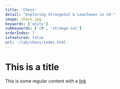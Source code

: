 ```yaml
---
title: 'Chess'
detail: "Exploring StrangeIoC & LeanTween in C#."
image: chess.jpg
keywords: ['unity']
subKeywords: ['c#', 'strange-ioc']
orderIndex: 7
isFeatured: false
url: '/lab/chess/index.html'
---
```


# This is a title

This is some regular content with a [link](https://google.com)